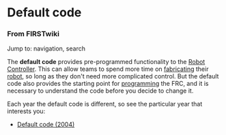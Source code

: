 # Default code

### From FIRSTwiki

Jump to: navigation, search

The **default code** provides pre-programmed functionality to the [Robot
Controller](/index.php/Robot_Controller "Robot Controller" ). This can allow
teams to spend more time on [fabricating](/index.php/Fabrication "Fabrication"
) their [robot](/index.php/Robot "Robot" ), so long as they don't need more
complicated control. But the default code also provides the starting point for
[programming](/index.php/Programming "Programming" ) the FRC, and it is
necessary to understand the code before you decide to change it.

Each year the default code is different, so see the particular year that
interests you:

  * [Default code (2004)](/index.php/Default_code_%282004%29 "Default code \(2004\)" )

